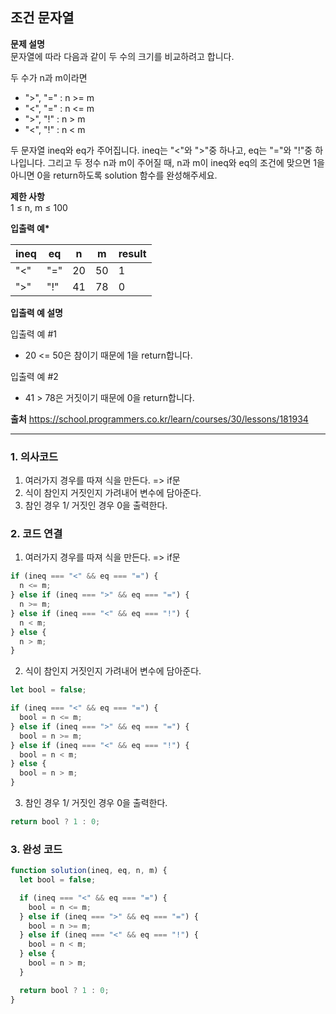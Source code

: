 ## 조건 문자열

**문제 설명**  
문자열에 따라 다음과 같이 두 수의 크기를 비교하려고 합니다.

두 수가 n과 m이라면

- ">", "=" : n >= m
- "<", "=" : n <= m
- ">", "!" : n > m
- "<", "!" : n < m

두 문자열 ineq와 eq가 주어집니다. ineq는 "<"와 ">"중 하나고, eq는 "="와 "!"중 하나입니다. 그리고 두 정수 n과 m이 주어질 때, n과 m이 ineq와 eq의 조건에 맞으면 1을 아니면 0을 return하도록 solution 함수를 완성해주세요.

**제한 사항**  
1 ≤ n, m ≤ 100

**입출력 예\***

| ineq | eq  | n   | m   | result |
| ---- | --- | --- | --- | ------ |
| "<"  | "=" | 20  | 50  | 1      |
| ">"  | "!" | 41  | 78  | 0      |

**입출력 예 설명**

입출력 예 #1

- 20 <= 50은 참이기 때문에 1을 return합니다.

입출력 예 #2

- 41 > 78은 거짓이기 때문에 0을 return합니다.

**출처**
https://school.programmers.co.kr/learn/courses/30/lessons/181934

---

### 1. 의사코드

1. 여러가지 경우를 따져 식을 만든다. => if문
2. 식이 참인지 거짓인지 가려내어 변수에 담아준다.
3. 참인 경우 1/ 거짓인 경우 0을 출력한다.

### 2. 코드 연결

1. 여러가지 경우를 따져 식을 만든다. => if문

```javascript
if (ineq === "<" && eq === "=") {
  n <= m;
} else if (ineq === ">" && eq === "=") {
  n >= m;
} else if (ineq === "<" && eq === "!") {
  n < m;
} else {
  n > m;
}
```

2. 식이 참인지 거짓인지 가려내어 변수에 담아준다.

```javascript
let bool = false;

if (ineq === "<" && eq === "=") {
  bool = n <= m;
} else if (ineq === ">" && eq === "=") {
  bool = n >= m;
} else if (ineq === "<" && eq === "!") {
  bool = n < m;
} else {
  bool = n > m;
}
```

3. 참인 경우 1/ 거짓인 경우 0을 출력한다.

```javascript
return bool ? 1 : 0;
```

### 3. 완성 코드

```javascript
function solution(ineq, eq, n, m) {
  let bool = false;

  if (ineq === "<" && eq === "=") {
    bool = n <= m;
  } else if (ineq === ">" && eq === "=") {
    bool = n >= m;
  } else if (ineq === "<" && eq === "!") {
    bool = n < m;
  } else {
    bool = n > m;
  }

  return bool ? 1 : 0;
}
```
